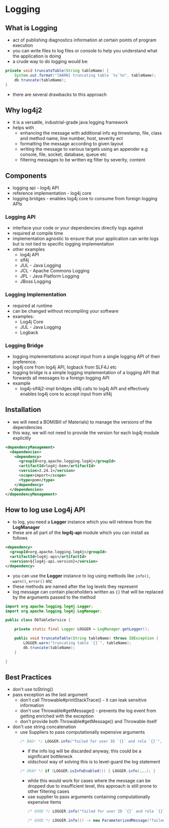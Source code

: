 # Logging

## What is Logging
- act of publishing diagnostics information at certain points of program execution
- you can write files to log files or console to help you understand what the application is doing
- a crude way to do logging would be:
```java
private void truncateTable(String tableName) {
    System.out.format("[WARN] truncating table `%s`%n", tableName); 
    db.truncate(tableName);
}
```
- there are several drawbacks to this approach

## Why log4j2
- it is a versatile, industrial-grade java logging framework
- helps with
  - enhancing the message with additional info eg timestamp, file, class and method name, line number, host, severity ect
  - formatting the message according to given layout
  - writing the message to various targets using an appender e.g console, file, socket, database, queue etc
  - filtering messages to be written eg filter by severity, content

## Components
- logging api - log4j API
- reference implementation - log4j core
- logging bridges - enables log4j core to consume from foreign logging APIs

### Logging API
- interface your code or your dependencies directly logs against
- required at compile time
- implementation agnostic to ensure that your application can write logs but is not tied to specific logging implementation
- other examples
  - log4j API
  - slf4j
  - JUL - Java Logging
  - JCL - Apache Commons Logging
  - JPL - Java Platform Logging
  - JBoss Logging

### Logging Implementation
- required at runtime
- can be changed without recompiling your software
- examples:
  - Log4j Core
  - JUL - Java Logging
  - Logback

### Logging Bridge
- logging implementations accept input from a single logging API of their preference.
- log4j core from log4j API, logback from SLF4J etc
- logging bridge is a simple logging implementation of a logging API that forwards all messages to a foreign logging API
- example
  - log4j-slf4j2-impl bridges slf4j calls to log4j API and effectively enables log4j core to accept input from slf4j

## Installation
- we will need a BOM(Bill of Materials) to manage the versions of the dependencies
- this way, we will not need to provide the version for each log4j module explicitly
```xml
<dependencyManagement>
  <dependencies>
    <dependency>
      <groupId>org.apache.logging.log4j</groupId>
      <artifactId>log4j-bom</artifactId>
      <version>2.24.1</version>
      <scope>import</scope>
      <type>pom</type>
    </dependency>
  </dependencies>
</dependencyManagement>
```

## How to log use Log4j API
- to log, you need a **Logger** instance which you will retrieve from the **LogManager**
- these are all part of the **log4j-api** module which you can install as follows
```xml
<dependency>
  <groupId>org.apache.logging.log4j</groupId>
  <artifactId>log4j-api</artifactId>
  <version>${log4j-api.version}</version>
</dependency>
```
- you can use the **Logger** instance to log using methods like `info()`, `warn()`, `error()` etc
- these methods are named after the log levels they represent
- log message can contain placeholders written as `{}` that will be replaced by the arguments passed to the method
```java
import org.apache.logging.log4j.Logger;
import org.apache.logging.log4j.LogManager;

public class DbTableService {

    private static final Logger LOGGER = LogManager.getLogger(); 

    public void truncateTable(String tableName) throws IOException {
        LOGGER.warn("truncating table `{}`", tableName); 
        db.truncate(tableName);
    }

}
```

## Best Practices
- don't use toString()
- pass exception as the last argument
  - don't call Throwable#printStackTrace() - it can leak sensitive information
  - don't use Throwable#getMessage() - prevents the log event from getting enriched with the exception
  - don't provide both Throwable#getMessage() and Throwable itself
- don't use string concatenation
  - use Suppliers to pass computationally expensive arguments
    ```java
    /* BAD! */ LOGGER.info("failed for user ID `{}` and role `{}`", userId, db.findUserRoleById(userId));
    ```
    - if the info log will be discarded anyway, this could be a significant bottleneck
    - oldschool way of solving this is to level-guard the log statement
    ```java
    /* OKAY */ if (LOGGER.isInfoEnabled()) { LOGGER.info(...); } 
    ```
    - while this would work for cases where the message can be dropped due to insufficient level, this approach is still prone to other filtering cases
    - use supplier to pass arguments containing computationally expensive items
      ```java
      /* GOOD */ LOGGER.info("failed for user ID `{}` and role `{}`", () -> userId, () -> db.findUserRoleById(userId));
      ```
      ```java
      /* GOOD */ LOGGER.info(() -> new ParameterizedMessage("failed for user ID `{}` and role `{}`", userId, db.findUserRoleById(userId)));
        ```